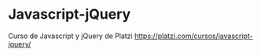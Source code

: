 # Javascript-jQuery
Curso de Javascript y jQuery de Platzi https://platzi.com/cursos/javascript-jquery/
